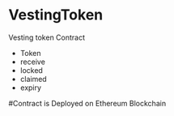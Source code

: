 # VestingToken
Vesting token Contract

- Token 
- receive
- locked
- claimed
- expiry 

#Contract is Deployed on Ethereum Blockchain
